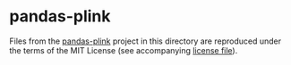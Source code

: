 # pandas-plink

Files from the [pandas-plink](https://github.com/limix/pandas-plink) project in this directory are reproduced under the terms of the MIT License (see accompanying [license file](LICENSE.md)).